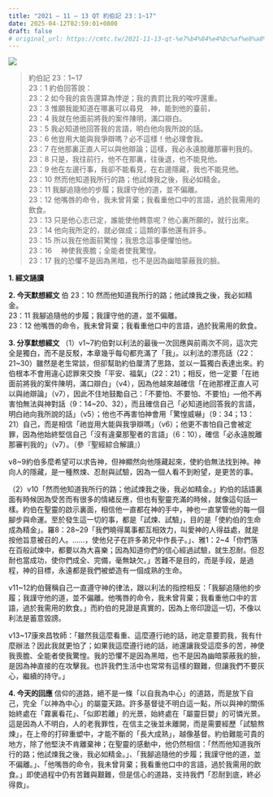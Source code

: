 ```yaml
---
title: "2021 – 11 – 13 QT 約伯記 23：1~17"
date: 2025-04-12T02:59:01+0800
draft: false
# original_url: https://cmtc.tw/2021-11-13-qt-%e7%b4%84%e4%bc%af%e8%a8%98-23%ef%bc%9a117
---
```


![](/images/qt.jpg)
> 約伯記 23：1\~17  
> 23：1 約伯回答說：  
> 23：2 如今我的哀告還算為悖逆；我的責罰比我的唉哼還重。  
> 23：3 惟願我能知道在哪裏可以尋見　神，能到他的臺前，  
> 23：4 我就在他面前將我的案件陳明，滿口辯白。  
> 23：5 我必知道他回答我的言語，明白他向我所說的話。  
> 23：6 他豈用大能與我爭辯嗎？必不這樣！他必理會我。  
> 23：7 在他那裏正直人可以與他辯論；這樣，我必永遠脫離那審判我的。  
> 23：8 只是，我往前行，他不在那裏，往後退，也不能見他。  
> 23：9 他在左邊行事，我卻不能看見，在右邊隱藏，我也不能見他。  
> 23：10 然而他知道我所行的路；他試煉我之後，我必如精金。  
> 23：11 我腳追隨他的步履；我謹守他的道，並不偏離。  
> 23：12 他嘴唇的命令，我未曾背棄；我看重他口中的言語，過於我需用的飲食。  
> 23：13 只是他心志已定，誰能使他轉意呢？他心裏所願的，就行出來。  
> 23：14 他向我所定的，就必做成；這類的事他還有許多。  
> 23：15 所以我在他面前驚惶；我思念這事便懼怕他。  
> 23：16 　神使我喪膽；全能者使我驚惶。  
> 23：17 我的恐懼不是因為黑暗，也不是因為幽暗蒙蔽我的臉。

**1. 經文誦讀**

**2.  今天默想經文**
伯 23：10 然而他知道我所行的路；他試煉我之後，我必如精金。  
23：11 我腳追隨他的步履；我謹守他的道，並不偏離。  
23：12 他嘴唇的命令，我未曾背棄；我看重他口中的言語，過於我需用的飲食。

**3. 分享默想經文**
（1）v1\~7約伯對以利法的最後一次回應與前兩次不同，這次完全是獨白，而不是反駁，本章幾乎每句都充滿了「我」。以利法的漂亮話（22：21\~30）雖然是老生常談，但卻幫助約伯厘清了思路，並以一篇獨白表達出來。約伯根本不會用違心認罪來交換「平安、福氣」（22：21）；相反，他一定要「在祂面前將我的案件陳明，滿口辯白」（v4），因為他越來越確信「在祂那裡正直人可以與祂辯論」（v7），因此不住地鼓勵自己：「不要怕、不要怕、不要怕」—他不再害怕無法與神對話（9：14\~20、32），而且確信自己「必知道祂回答我的言語，明白祂向我所說的話」（v5）；他也不再害怕神會用「驚惶威嚇」（9：34；13：21）自己，而是相信「祂豈用大能與我爭辯嗎」（v6）；他更不害怕自己會被定罪，因為他始終堅信自己「沒有違棄那聖者的言語」（6：10），確信「必永遠脫離那審判我的」（v7）。（參『聖經綜合解讀』）

v8\~9約伯多麼希望可以求告神，但神顯然向他隱藏起來，使約伯無法找到神。神向人的隱藏，是一種熬煉、忍耐與試驗，因為一個人看不到盼望，是更苦的事。

（2）v10「然而他知道我所行的路；他試煉我之後，我必如精金。」約伯的話語裏面有時候因為受苦而有很多的情緒反應，但也有聖靈充滿的時候，就像這句話一樣。約伯在聖靈的啟示裏面，相信他一直都在神的手中，神也一直掌管他的每一個腳步與命運。至於發生這一切的事，都是「試煉、試驗」，目的是「使約伯的生命成為精金」。羅8：28\~29「我們曉得萬事都互相效力，叫愛神的人得益處，就是按他旨意被召的人。……，使他兒子在許多弟兄中作長子。」、雅1：2\~4「你們落在百般試煉中，都要以為大喜樂；因為知道你們的信心經過試驗，就生忍耐。但忍耐也當成功，使你們成全、完備，毫無缺欠。」苦難不是目的，而是手段，是過程，神的目標，永遠都是我們被塑造有一個成熟的生命。

v11\~12約伯聲稱自己一直遵守神的律法，跟以利法的指控相反：「我腳追隨他的步履；我謹守他的道，並不偏離。他嘴唇的命令，我未曾背棄；我看重他口中的言語，過於我需用的飲食。」而約伯的見證是真實的，因為上帝印證這一切，不像以利法是蓄意毀謗。

v13\~17康來昌牧師：「雖然我這麼看重、這麼遵行祂的話，祂定意要罰我，我有什麼辦法？因此我就更怕了；如果我這麼遵行祂的話，祂還讓我受這麼多的苦，神使我喪膽、全能者使我驚惶。我的恐懼不是因為黑暗，也不是因為幽暗蒙蔽我的臉，是因為神直接的在攻擊我。也許我們生活中也常常有這樣的艱難，但讓我們不要灰心，繼續的持守。」

**4. 今天的回應**
信仰的道路，絕不是一條「以自我為中心」的道路，而是放下自己，完全「以神為中心」的屬靈天路。許多基督徒不明白這一點，所以與神的關係始終處在「霧裏看花」、「似即若離」的光景，始終處在「屬靈巨嬰」的可憐光景。這是因為人不明白，人的老我罪性，在信主之後並未離開，而是需要經歷「試驗熬煉」，在上帝的打碎重塑中，才能不斷的「長大成熟」，越像基督。約伯難能可貴的地方，除了他堅決不肯離棄神；在聖靈的感動中，他仍然相信：「然而他知道我所行的路；他試煉我之後，我必如精金。」、「我腳追隨他的步履；我謹守他的道，並不偏離。」、「他嘴唇的命令，我未曾背棄；我看重他口中的言語，過於我需用的飲食。」即使過程中仍有苦難與艱難，但是信心的道路，支持我們「忍耐到底，終必得救」。
